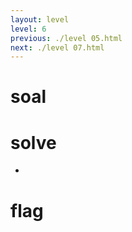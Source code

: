 ```yaml
---
layout: level
level: 6
previous: ./level 05.html
next: ./level 07.html
---
```


# soal

# solve
- 

# flag